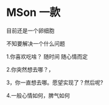 # MSon 一款

目前还是一个卵细胞
 
不知要解决一个什么问题

1.你喜欢吃啥？ 随时间 随心情而定

2.你突然想去哪？，

3，你一直想去哪。愿望实现了？然后呢?

4.一般心情如何，脾气如何

